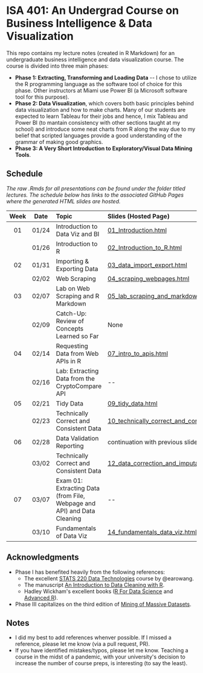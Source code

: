 # ISA 401: An Undergrad Course on Business Intelligence & Data Visualization
This repo contains my lecture notes (created in R Markdown) for an undergraduate business intelligence and data visualization course. The course is divided into three main phases:  
  - **Phase 1: Extracting, Transforming and Loading Data** -- I chose to utilize the R programming language as the software tool of choice for this phase. Other instructors at Miami use Power BI (a Microsoft software tool for this purpose).  
  - **Phase 2: Data Visualization**, which covers both basic principles behind data visualization and how to make charts. Many of our students are expected to learn Tableau for their jobs and hence, I mix Tableau and Power BI (to mantain consistency with other sections taught at my school) and introduce some neat charts from R along the way due to my belief that scripted languages provide a good understanding of the grammar of making good graphics.  
  - **Phase 3: A Very Short Introduction to Exploratory/Visual Data Mining Tools**.

## Schedule

*The raw .Rmds for all presentations can be found under the folder titled lectures. The schedule below has links to the associated GitHub Pages where the generated HTML slides are hosted.*

| Week          | Date        | Topic                                  | Slides (Hosted Page) | Slides (PDF) |
| :---:        |    :----:   |          :---                           | :---                 | :---         |
| 01           |    01/24     | Introduction to Data Viz and BI        | [01_Introduction.html](https://fmegahed.github.io/isa401/class01/01_Introduction.html) | [01_Introduction.pdf](https://github.com/fmegahed/isa401/blob/main/PDFs/01_Introduction.pdf) | 
|              | 01/26 | Introduction to R| [02_Introduction_to_R.html](https://fmegahed.github.io/isa401/class02/02_introduction_to_r.html) | [02_Introduction_to_R.pdf](https://github.com/fmegahed/isa401/blob/main/PDFs/02_Introduction_to_R.pdf) |
|02            | 01/31 | Importing & Exporting Data| [03_data_import_export.html](https://fmegahed.github.io/isa401/class03/03_data_import_export.html) | [03_data_import_export.pdf](https://github.com/fmegahed/isa401/blob/main/PDFs/03_data_import_export.pdf) |
|            | 02/02 | Web Scraping| [04_scraping_webpages.html](https://fmegahed.github.io/isa401/class04/04_scraping_webpages.html) | [04_scraping_webpages.pdf](https://github.com/fmegahed/isa401/blob/main/PDFs/04_scraping_webpages.pdf) |
|03            | 02/07 | Lab on Web Scraping and R Markdown| [05_lab_scraping_and_markdown.html](https://fmegahed.github.io/isa401/class05/05_lab_scraping_and_markdown.html) | [05_scraping_webpages.pdf](https://github.com/fmegahed/isa401/blob/main/PDFs/05_lab_scraping_and_markdown.pdf) |
|            | 02/09 | Catch-Up: Review of Concepts Learned so Far | None | [06_handwritten_review_in_class.pdf](https://github.com/fmegahed/isa401/blob/main/PDFs/06_web_scraping_review_class_notes.pdf) |
|04            | 02/14 | Requesting Data from Web APIs in R| [07_intro_to_apis.html](https://fmegahed.github.io/isa401/class07/07_intro_to_apis.html) | [07_intro_to_apis.pdf](https://github.com/fmegahed/isa401/blob/main/PDFs/07_intro_to_apis.pdf) |
|           | 02/16 | Lab: Extracting Data from the CryptoCompare API| -- | -- |
|05            | 02/21 | Tidy Data| [09_tidy_data.html](https://fmegahed.github.io/isa401/class09/09_tidy_data.html) | [09_tidy_data.pdf](https://github.com/fmegahed/isa401/blob/main/PDFs/09_tidy_data.pdf) |
|         | 02/23 | Technically Correct and Consistent Data| [10_technically_correct_and_consistent_data.html](https://fmegahed.github.io/isa401/class10/10_technically_correct_and_consistent_data.html) | [10_technically_correct_and_consistent_data.pdf](https://github.com/fmegahed/isa401/blob/main/PDFs/10_technically_correct_and_consistent_data.pdf) |
|06            | 02/28 | Data Validation Reporting| continuation with previous slide deck | continuation with previous slide deck |
|         | 03/02 | Technically Correct and Consistent Data| [12_data_correction_and_imputation.html](https://fmegahed.github.io/isa401/class12/12_data_correction_and_imputation.html) | [12_data_correction_and_imputation.pdf](https://github.com/fmegahed/isa401/blob/main/PDFs/12_data_correction_and_imputation.pdf) |
|07            | 03/07| Exam 01: Extracting Data (from File, Webpage and API) and Data Cleaning| -- | -- |
|         | 03/10 | Fundamentals of Data Viz| [14_fundamentals_data_viz.html](https://fmegahed.github.io/isa401/class14/14_fundamentals_data_viz.html) | [14_fundamentals_data_viz.pdf](https://github.com/fmegahed/isa401/blob/main/PDFs/14_fundamentals_data_viz.pdf) |


## Acknowledgments
 * Phase I has benefited heavily from the following references:   
     + The excellent  [STATS 220 Data Technologies](https://stats220.earo.me/) course by @earowang.  
     + The manuscript [An Introduction to Data Cleaning with R](https://cran.r-project.org/doc/contrib/de_Jonge+van_der_Loo-Introduction_to_data_cleaning_with_R.pdf).  
     + Hadley Wickham's excellent books ([R For Data Science](https://r4ds.had.co.nz/) and [Advanced R](https://adv-r.hadley.nz/)).
* Phase III capitalizes on the third edition of [Mining of Massive Datasets](http://www.mmds.org/).  

## Notes
 * I did my best to add references whenver possible. If I missed a reference, please let me know (via a pull request, PR).
 * If you have identified mistakes/typos, please let me know. Teaching a course in the midst of a pandemic, with your university's decision to increase the number of course preps, is interesting (to say the least).  
